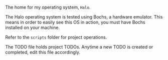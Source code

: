 The home for my operating system, `Halo`.

The Halo operating system is tested using Bochs, a 
hardware emulator. This means in order to easily see this
OS in action, you must have Bochs installed on your machine.

Refer to the `scripts` folder for project operations.

The TODO file holds project TODOs. Anytime a new TODO is created
or completed, edit this file accordingly.